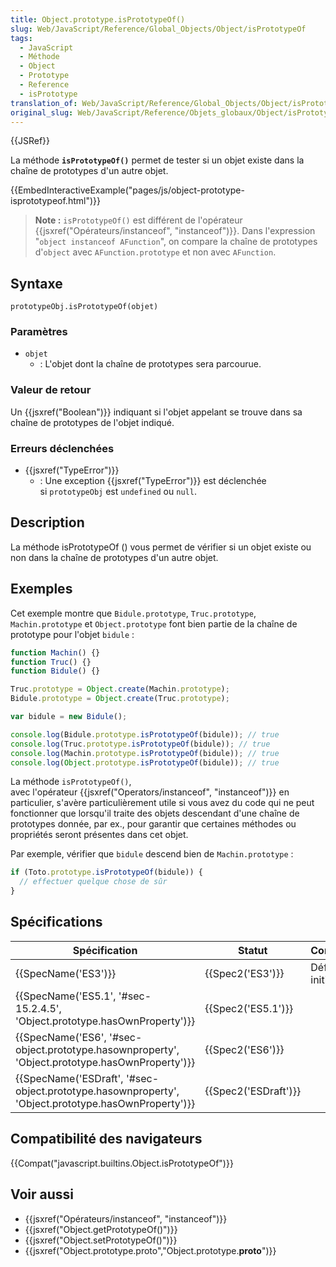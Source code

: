 ```yaml
---
title: Object.prototype.isPrototypeOf()
slug: Web/JavaScript/Reference/Global_Objects/Object/isPrototypeOf
tags:
  - JavaScript
  - Méthode
  - Object
  - Prototype
  - Reference
  - isPrototype
translation_of: Web/JavaScript/Reference/Global_Objects/Object/isPrototypeOf
original_slug: Web/JavaScript/Reference/Objets_globaux/Object/isPrototypeOf
---
```

{{JSRef}}

La méthode **`isPrototypeOf()`** permet de tester si un objet existe dans la chaîne de prototypes d'un autre objet.

{{EmbedInteractiveExample("pages/js/object-prototype-isprototypeof.html")}}

> **Note :** `isPrototypeOf()` est différent de l'opérateur {{jsxref("Opérateurs/instanceof", "instanceof")}}. Dans l'expression "`object instanceof AFunction`", on compare la chaîne de prototypes d'`object` avec `AFunction.prototype` et non avec `AFunction`.

## Syntaxe

    prototypeObj.isPrototypeOf(objet)

### Paramètres

- `objet`
  - : L'objet dont la chaîne de prototypes sera parcourue.

### Valeur de retour

Un {{jsxref("Boolean")}} indiquant si l'objet appelant se trouve dans sa chaîne de prototypes de l'objet indiqué.

### Erreurs déclenchées

- {{jsxref("TypeError")}}
  - : Une exception {{jsxref("TypeError")}} est déclenchée si `prototypeObj` est `undefined` ou `null`.

## Description

La méthode isPrototypeOf () vous permet de vérifier si un objet existe ou non dans la chaîne de prototypes d'un autre objet.

## Exemples

Cet exemple montre que `Bidule.prototype`, `Truc.prototype`, `Machin.prototype` et `Object.prototype` font bien partie de la chaîne de prototype pour l'objet `bidule` :

```js
function Machin() {}
function Truc() {}
function Bidule() {}

Truc.prototype = Object.create(Machin.prototype);
Bidule.prototype = Object.create(Truc.prototype);

var bidule = new Bidule();

console.log(Bidule.prototype.isPrototypeOf(bidule)); // true
console.log(Truc.prototype.isPrototypeOf(bidule)); // true
console.log(Machin.prototype.isPrototypeOf(bidule)); // true
console.log(Object.prototype.isPrototypeOf(bidule)); // true
```

La méthode `isPrototypeOf()`, avec l'opérateur {{jsxref("Operators/instanceof", "instanceof")}} en particulier, s'avère particulièrement utile si vous avez du code qui ne peut fonctionner que lorsqu'il traite des objets descendant d'une chaîne de prototypes donnée, par ex., pour garantir que certaines méthodes ou propriétés seront présentes dans cet objet.

Par exemple, vérifier que `bidule` descend bien de `Machin.prototype` :

```js
if (Toto.prototype.isPrototypeOf(bidule)) {
  // effectuer quelque chose de sûr
}
```

## Spécifications

| Spécification                                                                                                                        | Statut                       | Commentaire          |
| ------------------------------------------------------------------------------------------------------------------------------------ | ---------------------------- | -------------------- |
| {{SpecName('ES3')}}                                                                                                             | {{Spec2('ES3')}}         | Définition initiale. |
| {{SpecName('ES5.1', '#sec-15.2.4.5', 'Object.prototype.hasOwnProperty')}}                                     | {{Spec2('ES5.1')}}     |                      |
| {{SpecName('ES6', '#sec-object.prototype.hasownproperty', 'Object.prototype.hasOwnProperty')}}         | {{Spec2('ES6')}}         |                      |
| {{SpecName('ESDraft', '#sec-object.prototype.hasownproperty', 'Object.prototype.hasOwnProperty')}} | {{Spec2('ESDraft')}} |                      |

## Compatibilité des navigateurs

{{Compat("javascript.builtins.Object.isPrototypeOf")}}

## Voir aussi

- {{jsxref("Opérateurs/instanceof", "instanceof")}}
- {{jsxref("Object.getPrototypeOf()")}}
- {{jsxref("Object.setPrototypeOf()")}}
- {{jsxref("Object.prototype.proto","Object.prototype.__proto__")}}
